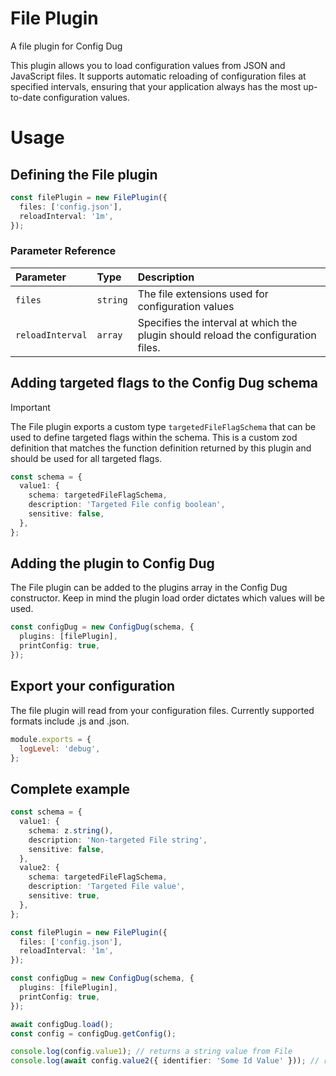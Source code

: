 # File Plugin

A file plugin for Config Dug

This plugin allows you to load configuration values from JSON and JavaScript files. It supports automatic reloading of configuration files at specified intervals, ensuring that your application always has the most up-to-date configuration values.

# Usage

## Defining the File plugin

```ts
const filePlugin = new FilePlugin({
  files: ['config.json'],
  reloadInterval: '1m',
});
```

### Parameter Reference

| Parameter        | Type     | Description                                                                       |
| :--------------- | :------- | :-------------------------------------------------------------------------------- |
| `files`          | `string` | The file extensions used for configuration values                                 |
| `reloadInterval` | `array`  | Specifies the interval at which the plugin should reload the configuration files. |

## Adding targeted flags to the Config Dug schema

> [!IMPORTANT]
> The File plugin exports a custom type `targetedFileFlagSchema` that can be used to define targeted flags within the schema. This is a custom zod definition that matches the function definition returned by this plugin and should be used for all targeted flags.

```ts
const schema = {
  value1: {
    schema: targetedFileFlagSchema,
    description: 'Targeted File config boolean',
    sensitive: false,
  },
};
```

## Adding the plugin to Config Dug

The File plugin can be added to the plugins array in the Config Dug constructor. Keep in mind the plugin load order dictates which values will be used.

```ts
const configDug = new ConfigDug(schema, {
  plugins: [filePlugin],
  printConfig: true,
});
```

## Export your configuration

The file plugin will read from your configuration files. Currently supported formats include .js and .json.

```js
module.exports = {
  logLevel: 'debug',
};
```

## Complete example

```ts
const schema = {
  value1: {
    schema: z.string(),
    description: 'Non-targeted File string',
    sensitive: false,
  },
  value2: {
    schema: targetedFileFlagSchema,
    description: 'Targeted File value',
    sensitive: true,
  },
};

const filePlugin = new FilePlugin({
  files: ['config.json'],
  reloadInterval: '1m',
});

const configDug = new ConfigDug(schema, {
  plugins: [filePlugin],
  printConfig: true,
});

await configDug.load();
const config = configDug.getConfig();

console.log(config.value1); // returns a string value from File
console.log(await config.value2({ identifier: 'Some Id Value' })); // returns the targeted flag response
```
